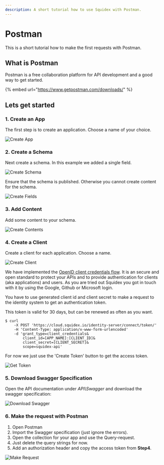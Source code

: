 ```yaml
---
description: A short tutorial how to use Squidex with Postman.
---
```


# Postman

This is a short tutorial how to make the first requests with Postman. 

## What is Postman

Postman is a free collaboration platform for API development and a good way to get started.

{% embed url="https://www.getpostman.com/downloads/" %}

## Lets get started

### 1. Create an App

The first step is to create an application. Choose a name of your choice.

![Create App](../../../.gitbook/assets/create-app.png)

### 2. Create a Schema

Next create a schema. In this example we added a single field.

![Create Schema](../../../.gitbook/assets/create-schema.png)

Ensure that the schema is published. Otherwise you cannot create content for the schema.

![Create Fields](../../../.gitbook/assets/create-fields.png)

### 3. Add Content

Add some content to your schema.

![Create Contents](../../../.gitbook/assets/create-content.png)

### 4. Create a Client

Create a client for each application. Choose a name.

![Create Client](../../../.gitbook/assets/create-client.png)

We have implemented the [OpenID client credentials flow](https://docs.axway.com/u/documentation/api_gateway/7.5.3/webhelp_portal_oauth/Content/OAuthGuideTopics/oauth_flows_client_credentials.). It is an secure and open standard to protect your APIs and to provide authentication for clients \(aka applications\) and users. As you are tried out Squidex you got in touch with it by using the Google, Github or Microsoft login.

You have to use generated client id and client secret to make a request to the identity system to get an authentication token. 

This token is valid for 30 days, but can be renewed as often as you want.

```text
$ curl
    -X POST 'https://cloud.squidex.io/identity-server/connect/token/' 
    -H 'Content-Type: application/x-www-form-urlencoded' 
    -d 'grant_type=client_credentials&
        client_id=[APP_NAME]:[CLIENT_ID]&
        client_secret=[CLIENT_SECRET]&
        scope=squidex-api'
```

For now we just use the 'Create Token' button to get the access token.

![Get Token](../../../.gitbook/assets/get-token.png)

### 5. Download Swagger Specification

Open the API documentation under _API\Swagger_ and download the swagger specification:

![Download Swagger](../../../.gitbook/assets/download-swagger.png)

### 6. Make the request with Postman

1. Open Postman
2. Import the Swagger specification \(just ignore the errors\).
3. Open the collection for your app and use the Query-request.
4. Just delete the query strings for now.
5. Add an authorization header and copy the access token from **Step4**.

![Make Request](../../../.gitbook/assets/make-request.png)

